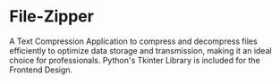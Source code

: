 # File-Zipper
A Text Compression Application to compress and decompress files efficiently to optimize data storage and transmission, making it an ideal choice for professionals. Python's Tkinter Library is included for the Frontend Design.
